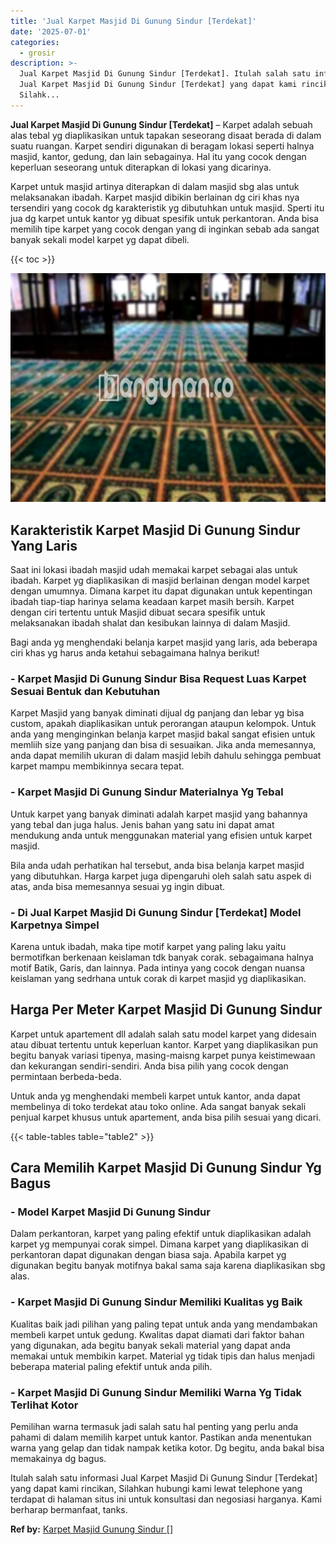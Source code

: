 ```yaml
---
title: 'Jual Karpet Masjid Di Gunung Sindur [Terdekat]'
date: '2025-07-01'
categories:
  - grosir
description: >-
  Jual Karpet Masjid Di Gunung Sindur [Terdekat]. Itulah salah satu informasi
  Jual Karpet Masjid Di Gunung Sindur [Terdekat] yang dapat kami rincikan,
  Silahk...
---
```


**Jual Karpet Masjid Di Gunung Sindur \[Terdekat\]** – Karpet adalah sebuah alas tebal yg diaplikasikan untuk tapakan seseorang disaat berada di dalam suatu ruangan. Karpet sendiri digunakan di beragam lokasi seperti halnya masjid, kantor, gedung, dan lain sebagainya. Hal itu yang cocok dengan keperluan seseorang untuk diterapkan di lokasi yang dicarinya.

Karpet untuk masjid artinya diterapkan di dalam masjid sbg alas untuk melaksanakan ibadah. Karpet masjid dibikin berlainan dg ciri khas nya tersendiri yang cocok dg karakteristik yg dibutuhkan untuk masjid. Sperti itu jua dg karpet untuk kantor yg dibuat spesifik untuk perkantoran. Anda bisa memilih tipe karpet yang cocok dengan yang di inginkan sebab ada sangat banyak sekali model karpet yg dapat dibeli.

{{< toc >}}

![Jual Karpet Masjid Di Gunung Sindur [Terdekat]](/images/grosir-karpet-murah-62.png)

## Karakteristik Karpet Masjid Di Gunung Sindur Yang Laris

Saat ini lokasi ibadah masjid udah memakai karpet sebagai alas untuk ibadah. Karpet yg diaplikasikan di masjid berlainan dengan model karpet dengan umumnya. Dimana karpet itu dapat digunakan untuk kepentingan ibadah tiap-tiap harinya selama keadaan karpet masih bersih. Karpet dengan ciri tertentu untuk Masjid dibuat secara spesifik untuk melaksanakan ibadah shalat dan kesibukan lainnya di dalam Masjid.

Bagi anda yg menghendaki belanja karpet masjid yang laris, ada beberapa ciri khas yg harus anda ketahui sebagaimana halnya berikut!

### \- Karpet Masjid Di Gunung Sindur Bisa Request Luas Karpet Sesuai Bentuk dan Kebutuhan

Karpet Masjid yang banyak diminati dijual dg panjang dan lebar yg bisa custom, apakah diaplikasikan untuk perorangan ataupun kelompok. Untuk anda yang menginginkan belanja karpet masjid bakal sangat efisien untuk memliih size yang panjang dan bisa di sesuaikan. Jika anda memesannya, anda dapat memilih ukuran di dalam masjid lebih dahulu sehingga pembuat karpet mampu membikinnya secara tepat.

### \- Karpet Masjid Di Gunung Sindur Materialnya Yg Tebal

Untuk karpet yang banyak diminati adalah karpet masjid yang bahannya yang tebal dan juga halus. Jenis bahan yang satu ini dapat amat mendukung anda untuk menggunakan material yang efisien untuk karpet masjid.

Bila anda udah perhatikan hal tersebut, anda bisa belanja karpet masjid yang dibutuhkan. Harga karpet juga dipengaruhi oleh salah satu aspek di atas, anda bisa memesannya sesuai yg ingin dibuat.

### \- Di Jual Karpet Masjid Di Gunung Sindur \[Terdekat\] Model Karpetnya Simpel

Karena untuk ibadah, maka tipe motif karpet yang paling laku yaitu bermotifkan berkenaan keislaman tdk banyak corak. sebagaimana halnya motif Batik, Garis, dan lainnya. Pada intinya yang cocok dengan nuansa keislaman yang sedrhana untuk corak di karpet masjid yg diaplikasikan.

## Harga Per Meter Karpet Masjid Di Gunung Sindur

Karpet untuk apartement dll adalah salah satu model karpet yang didesain atau dibuat tertentu untuk keperluan kantor. Karpet yang diaplikasikan pun begitu banyak variasi tipenya, masing-maisng karpet punya keistimewaan dan kekurangan sendiri-sendiri. Anda bisa pilih yang cocok dengan permintaan berbeda-beda.

Untuk anda yg menghendaki membeli karpet untuk kantor, anda dapat membelinya di toko terdekat atau toko online. Ada sangat banyak sekali penjual karpet khusus untuk apartement, anda bisa pilih sesuai yang dicari.

{{< table-tables table="table2" >}}

## Cara Memilih Karpet Masjid Di Gunung Sindur Yg Bagus

### \- Model Karpet Masjid Di Gunung Sindur

Dalam perkantoran, karpet yang paling efektif untuk diaplikasikan adalah karpet yg mempunyai corak simpel. Dimana karpet yang diaplikasikan di perkantoran dapat digunakan dengan biasa saja. Apabila karpet yg digunakan begitu banyak motifnya bakal sama saja karena diaplikasikan sbg alas.

### \- Karpet Masjid Di Gunung Sindur Memiliki Kualitas yg Baik

Kualitas baik jadi pilihan yang paling tepat untuk anda yang mendambakan membeli karpet untuk gedung. Kwalitas dapat diamati dari faktor bahan yang digunakan, ada begitu banyak sekali material yang dapat anda memakai untuk membikin karpet. Material yg tidak tipis dan halus menjadi beberapa material paling efektif untuk anda pilih.

### \- Karpet Masjid Di Gunung Sindur Memiliki Warna Yg Tidak Terlihat Kotor

Pemilihan warna termasuk jadi salah satu hal penting yang perlu anda pahami di dalam memilih karpet untuk kantor. Pastikan anda menentukan warna yang gelap dan tidak nampak ketika kotor. Dg begitu, anda bakal bisa memakainya dg bagus.

Itulah salah satu informasi Jual Karpet Masjid Di Gunung Sindur \[Terdekat\] yang dapat kami rincikan, Silahkan hubungi kami lewat telephone yang terdapat di halaman situs ini untuk konsultasi dan negosiasi harganya. Kami berharap bermanfaat, tanks.

**Ref by:**  [Karpet Masjid Gunung Sindur []](https://id.wikipedia.org/wiki/Karpet)
